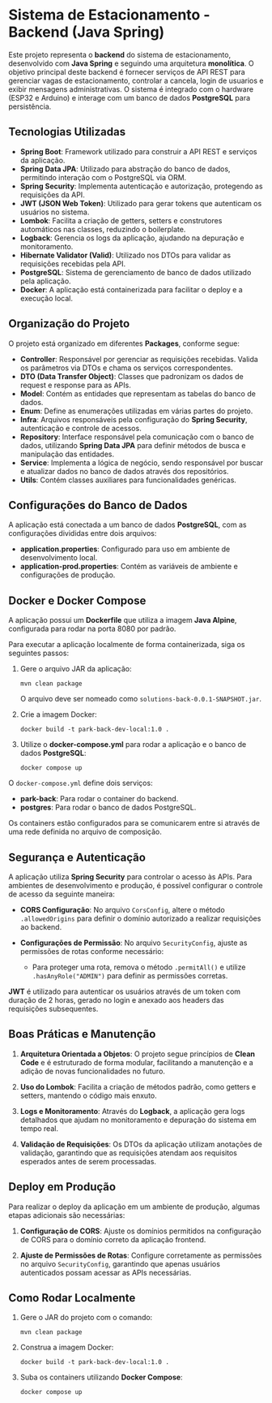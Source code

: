 # Sistema de Estacionamento - Backend (Java Spring)

Este projeto representa o **backend** do sistema de estacionamento, desenvolvido com **Java Spring** e seguindo uma arquitetura **monolítica**. O objetivo principal deste backend é fornecer serviços de API REST para gerenciar vagas de estacionamento, controlar a cancela, login de usuarios e exibir mensagens administrativas. O sistema é integrado com o hardware (ESP32 e Arduino) e interage com um banco de dados **PostgreSQL** para persistência.

## Tecnologias Utilizadas

- **Spring Boot**: Framework utilizado para construir a API REST e serviços da aplicação.
- **Spring Data JPA**: Utilizado para abstração do banco de dados, permitindo interação com o PostgreSQL via ORM.
- **Spring Security**: Implementa autenticação e autorização, protegendo as requisições da API.
- **JWT (JSON Web Token)**: Utilizado para gerar tokens que autenticam os usuários no sistema.
- **Lombok**: Facilita a criação de getters, setters e construtores automáticos nas classes, reduzindo o boilerplate.
- **Logback**: Gerencia os logs da aplicação, ajudando na depuração e monitoramento.
- **Hibernate Validator (Valid)**: Utilizado nos DTOs para validar as requisições recebidas pela API.
- **PostgreSQL**: Sistema de gerenciamento de banco de dados utilizado pela aplicação.
- **Docker**: A aplicação está containerizada para facilitar o deploy e a execução local.

## Organização do Projeto

O projeto está organizado em diferentes **Packages**, conforme segue:

- **Controller**: Responsável por gerenciar as requisições recebidas. Valida os parâmetros via DTOs e chama os serviços correspondentes.
- **DTO (Data Transfer Object)**: Classes que padronizam os dados de request e response para as APIs.
- **Model**: Contém as entidades que representam as tabelas do banco de dados.
- **Enum**: Define as enumerações utilizadas em várias partes do projeto.
- **Infra**: Arquivos responsáveis pela configuração do **Spring Security**, autenticação e controle de acessos.
- **Repository**: Interface responsável pela comunicação com o banco de dados, utilizando **Spring Data JPA** para definir métodos de busca e manipulação das entidades.
- **Service**: Implementa a lógica de negócio, sendo responsável por buscar e atualizar dados no banco de dados através dos repositórios.
- **Utils**: Contém classes auxiliares para funcionalidades genéricas.

## Configurações do Banco de Dados

A aplicação está conectada a um banco de dados **PostgreSQL**, com as configurações divididas entre dois arquivos:

- **application.properties**: Configurado para uso em ambiente de desenvolvimento local.
- **application-prod.properties**: Contém as variáveis de ambiente e configurações de produção.

## Docker e Docker Compose

A aplicação possui um **Dockerfile** que utiliza a imagem **Java Alpine**, configurada para rodar na porta 8080 por padrão.

Para executar a aplicação localmente de forma containerizada, siga os seguintes passos:

1. Gere o arquivo JAR da aplicação:
   ```
   mvn clean package
   ```
   O arquivo deve ser nomeado como `solutions-back-0.0.1-SNAPSHOT.jar`.

2. Crie a imagem Docker:
   ```
   docker build -t park-back-dev-local:1.0 .
   ```

3. Utilize o **docker-compose.yml** para rodar a aplicação e o banco de dados **PostgreSQL**:
   ```
   docker compose up
   ```

O `docker-compose.yml` define dois serviços:
- **park-back**: Para rodar o container do backend.
- **postgres**: Para rodar o banco de dados PostgreSQL.

Os containers estão configurados para se comunicarem entre si através de uma rede definida no arquivo de composição.

## Segurança e Autenticação

A aplicação utiliza **Spring Security** para controlar o acesso às APIs. Para ambientes de desenvolvimento e produção, é possível configurar o controle de acesso da seguinte maneira:

- **CORS Configuração**: No arquivo `CorsConfig`, altere o método `.allowedOrigins` para definir o domínio autorizado a realizar requisições ao backend.

- **Configurações de Permissão**: No arquivo `SecurityConfig`, ajuste as permissões de rotas conforme necessário:
    - Para proteger uma rota, remova o método `.permitAll()` e utilize `.hasAnyRole("ADMIN")` para definir as permissões corretas.

**JWT** é utilizado para autenticar os usuários através de um token com duração de 2 horas, gerado no login e anexado aos headers das requisições subsequentes.

## Boas Práticas e Manutenção

1. **Arquitetura Orientada a Objetos**: O projeto segue princípios de **Clean Code** e é estruturado de forma modular, facilitando a manutenção e a adição de novas funcionalidades no futuro.

2. **Uso do Lombok**: Facilita a criação de métodos padrão, como getters e setters, mantendo o código mais enxuto.

3. **Logs e Monitoramento**: Através do **Logback**, a aplicação gera logs detalhados que ajudam no monitoramento e depuração do sistema em tempo real.

4. **Validação de Requisições**: Os DTOs da aplicação utilizam anotações de validação, garantindo que as requisições atendam aos requisitos esperados antes de serem processadas.

## Deploy em Produção

Para realizar o deploy da aplicação em um ambiente de produção, algumas etapas adicionais são necessárias:

1. **Configuração de CORS**: Ajuste os domínios permitidos na configuração de CORS para o domínio correto da aplicação frontend.

2. **Ajuste de Permissões de Rotas**: Configure corretamente as permissões no arquivo `SecurityConfig`, garantindo que apenas usuários autenticados possam acessar as APIs necessárias.

## Como Rodar Localmente

1. Gere o JAR do projeto com o comando:
   ```
   mvn clean package
   ```

2. Construa a imagem Docker:
   ```
   docker build -t park-back-dev-local:1.0 .
   ```

3. Suba os containers utilizando **Docker Compose**:
   ```
   docker compose up
   ```